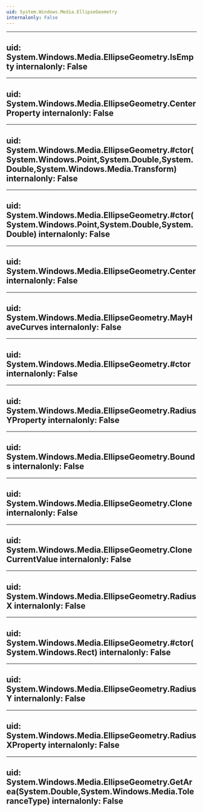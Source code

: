 ```yaml
---
uid: System.Windows.Media.EllipseGeometry
internalonly: False
---
```


---
uid: System.Windows.Media.EllipseGeometry.IsEmpty
internalonly: False
---

---
uid: System.Windows.Media.EllipseGeometry.CenterProperty
internalonly: False
---

---
uid: System.Windows.Media.EllipseGeometry.#ctor(System.Windows.Point,System.Double,System.Double,System.Windows.Media.Transform)
internalonly: False
---

---
uid: System.Windows.Media.EllipseGeometry.#ctor(System.Windows.Point,System.Double,System.Double)
internalonly: False
---

---
uid: System.Windows.Media.EllipseGeometry.Center
internalonly: False
---

---
uid: System.Windows.Media.EllipseGeometry.MayHaveCurves
internalonly: False
---

---
uid: System.Windows.Media.EllipseGeometry.#ctor
internalonly: False
---

---
uid: System.Windows.Media.EllipseGeometry.RadiusYProperty
internalonly: False
---

---
uid: System.Windows.Media.EllipseGeometry.Bounds
internalonly: False
---

---
uid: System.Windows.Media.EllipseGeometry.Clone
internalonly: False
---

---
uid: System.Windows.Media.EllipseGeometry.CloneCurrentValue
internalonly: False
---

---
uid: System.Windows.Media.EllipseGeometry.RadiusX
internalonly: False
---

---
uid: System.Windows.Media.EllipseGeometry.#ctor(System.Windows.Rect)
internalonly: False
---

---
uid: System.Windows.Media.EllipseGeometry.RadiusY
internalonly: False
---

---
uid: System.Windows.Media.EllipseGeometry.RadiusXProperty
internalonly: False
---

---
uid: System.Windows.Media.EllipseGeometry.GetArea(System.Double,System.Windows.Media.ToleranceType)
internalonly: False
---
